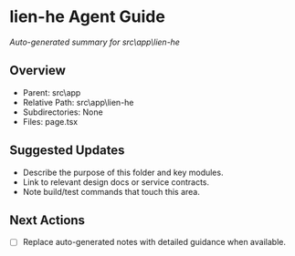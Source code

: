 ﻿# lien-he Agent Guide
*Auto-generated summary for src\app\lien-he*

## Overview
- Parent: src\app
- Relative Path: src\app\lien-he
- Subdirectories: None
- Files: page.tsx

## Suggested Updates
- Describe the purpose of this folder and key modules.
- Link to relevant design docs or service contracts.
- Note build/test commands that touch this area.

## Next Actions
- [ ] Replace auto-generated notes with detailed guidance when available.
